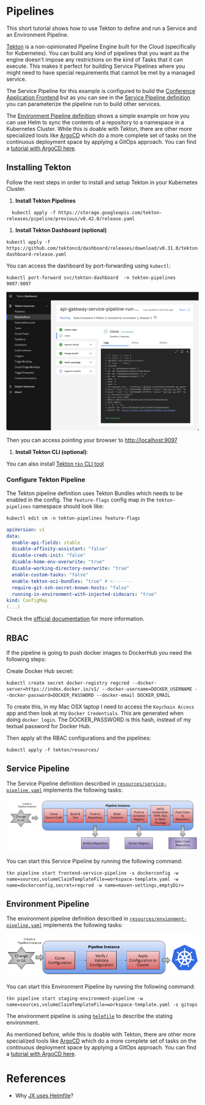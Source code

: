 # Pipelines

This short tutorial shows how to use Tekton to define and run a Service and an Environment Pipeline. 

[Tekton](https://tekton.dev) is a non-opinionated Pipeline Engine built for the Cloud (specifically for Kubernetes). You can build any kind of pipelines that you want as the engine doesn't impose any restrictions on the kind of Tasks that it can execute. This makes it perfect for building Service Pipelines where you might need to have special requirements that cannot be met by a managed service.  

The Service Pipeline for this example is configured to build the [Conference Application Frontend](https://github.com/salaboy/fmtok8s-frontend) but as you can see in the [Service Pipeline definition](resources/service-pipeline.yaml) you can parameterize the pipeline run to build other services. 

The [Environment Pipeline definition](resources/environment-pipeline.yaml) shows a simple example on how you can use Helm to sync the contents of a repository to a namespace in a Kubernetes Cluster. While this is doable with Tekton, there are other more specialized tools like [ArgoCD](https://argo-cd.readthedocs.io/en/stable/) which do a more complete set of tasks on the continuous deployment space by applying a GitOps approach. You can find a [tutorial with ArgoCD here](../argocd/README.md).



## Installing Tekton

Follow the next steps in order to install and setup Tekton in your Kubernetes Cluster.

1. **Install Tekton Pipelines**

```
  kubectl apply -f https://storage.googleapis.com/tekton-releases/pipeline/previous/v0.42.0/release.yaml
```

1. **Install Tekton Dashboard (optional)**

```
kubectl apply -f https://github.com/tektoncd/dashboard/releases/download/v0.31.0/tekton-dashboard-release.yaml
```
You can access the dashboard by port-forwarding using `kubectl`:

```
kubectl port-forward svc/tekton-dashboard  -n tekton-pipelines 9097:9097
```

![Tekton Dashboard](tekton-dashboard.png)

Then you can access pointing your browser to [http://localhost:9097](http://localhost:9097)


1. **Install Tekton CLI (optional)**:

You can also install [Tekton `tkn` CLI tool](https://github.com/tektoncd/cli)


### Configure Tekton Pipeline

The Tekton pipeline definition uses Tekton Bundles which needs to
be enabled in the config. The `feature-flags` config map in the `tekton-pipelines` namespace
should look like:

```
kubectl edit cm -n tekton-pipelines feature-flags
```

```yaml
apiVersion: v1
data:
  enable-api-fields: stable 
  disable-affinity-assistant: "false"
  disable-creds-init: "false"
  disable-home-env-overwrite: "true"
  disable-working-directory-overwrite: "true"
  enable-custom-tasks: "false"
  enable-tekton-oci-bundles: "true" # <------- 
  require-git-ssh-secret-known-hosts: "false"
  running-in-environment-with-injected-sidecars: "true"
kind: ConfigMap
(...)
```

Check the [official documentation](https://github.com/tektoncd/pipeline/blob/release-v0.18.x/docs/install.md#customizing-the-pipelines-controller-behavior) for more information.

## RBAC

If the pipeline is going to push docker images to DockerHub you need the following steps: 

Create Docker Hub secret: 

```
kubectl create secret docker-registry regcred --docker-server=https://index.docker.io/v1/ --docker-username=DOCKER_USERNAME --docker-password=DOCKER_PASSWORD --docker-email DOCKER_EMAIL
```

To create this, in my Mac OSX laptop I need to access the `Keychain Access` app and then look at my `Docker Credentials`. This are generated when doing `docker login`. The DOCKER_PASSWORD is this hash, instead of my textual password for Docker Hub.

Then apply all the RBAC configurations and the pipelines: 

```
kubectl apply -f tekton/resources/
```

## Service Pipeline

The Service Pipeline definition described in [`resources/service-pipeline.yaml`](resources/service-pipeline.yaml) implements the following tasks:

![Service Pipeline](service-pipeline.png)

You can start this Service Pipeline by running the following command:

```
tkn pipeline start frontend-service-pipeline -s dockerconfig -w name=sources,volumeClaimTemplateFile=workspace-template.yaml -w name=dockerconfig,secret=regcred -w name=maven-settings,emptyDir=
```

## Environment Pipeline

The environment pipeline definition described in [`resources/envionment-pipeline.yaml`](resources/envionment-pipeline.yaml) implements the following tasks:

![Environment Pipeline](environment-pipeline.png)


You can start this Environment Pipeline by running the following command:

```
tkn pipeline start staging-environment-pipeline -w name=sources,volumeClaimTemplateFile=workspace-template.yaml -s gitops
```

The environment pipeline is using [`helmfile`](https://github.com/roboll/helmfile) to describe the stating environment. 


As mentioned before, while this is doable with Tekton, there are other more specialized tools like [ArgoCD](https://argo-cd.readthedocs.io/en/stable/) which do a more complete set of tasks on the continuous deployment space by applying a GitOps approach. You can find a [tutorial with ArgoCD here](../argocd/README.md).

# References
- Why [JX uses Helmfile](https://jenkins-x.io/v3/develop/faq/general/#why-does-jenkins-x-use-helmfile-template)?

